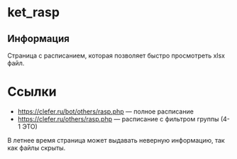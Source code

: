 # ket_rasp
## Информация
Страница с расписанием, которая позволяет быстро просмотреть xlsx файл. 

# Ссылки
* https://clefer.ru/bot/others/rasp.php — полное расписание
* https://clefer.ru/others/rasp.php — расписание с фильтром группы (4-1 ЭТО)

В летнее время страница может выдавать неверную информацию, так как файлы скрыты.
